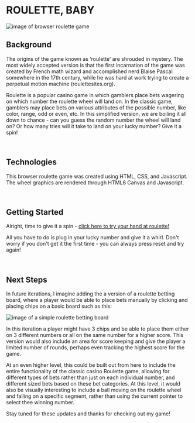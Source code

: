 # ROULETTE, BABY

![image of browser roulette game](https://i.imgur.com/1scgB4Z.png)

## Background

The origins of the game known as ‘roulette’ are shrouded in mystery. The most widely accepted version is that the first incarnation of the game was created by French math wizard and accomplished nerd Blaise Pascal somewhere in the 17th century, while he was hard at work trying to create a perpetual motion machine (roulettesites.org).

Roulette is a popular casino game in which gamblers place bets wagering on which number the roulette wheel will land on. In the classic game, gamblers may place bets on various attributes of the possible number, like color, range, odd or even, etc. In this simplified version, we are boiling it all down to chance - can you guess the random number the wheel will land on? Or how many tries will it take to land on your lucky number? Give it a spin!

<br>

## Technologies

This browser roulette game was created using HTML, CSS, and Javascript. The wheel graphics are rendered through HTML6 Canvas and Javascript.

<br>

## Getting Started
Alright, time to give it a spin - [click here to try your hand at roulette!](https://pauladixon.github.io/roulette/)

All you have to do is plug in your lucky number and give it a whirl. Don't worry if you don't get it the first time - you can always press reset and try again!

<br>

## Next Steps

  In future iterations, I imagine adding the a version of a roulette betting board, where a player would be able to place bets manually by clicking and placing chips on a basic board such as this:

  ![image of a simple roulette betting board](https://i.imgur.com/TqXwh6J.png)

  In this iteration a player might have 3 chips and be able to place them either on 3 different numbers or all on the same number for a higher score. This version would also include an area for score keeping and give the player a limited number of rounds, perhaps even tracking the highest score for the game.

  At an even higher level, this could be built out from here to include the entire functionality of the classic casino Roulette game, allowing for different types of bets rather than just on each individual number, and different sized bets based on these bet categories. At this level, it would also be visually interesting to include a ball moving on the roulette wheel and falling on a specific segment, rather than using the current pointer to select thee winning number.

  Stay tuned for these updates and thanks for checking out my game!